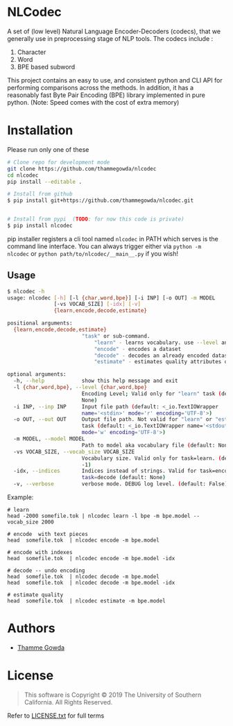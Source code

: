 # NLCodec
A set of (low level) Natural Language Encoder-Decoders (codecs), that we generally use in preprocessing stage of 
NLP tools. The codecs include :
1. Character
2. Word
3. BPE based subword

This project contains an easy to use, and consistent python and CLI API for performing comparisons 
across the methods. 
In addition, it has a reasonably fast Byte Pair Encoding (BPE) library implemented in pure python. 
(Note: Speed comes with the cost of extra memory)


# Installation 
Please run only one of these
```bash
# Clone repo for development mode
git clone https://github.com/thammegowda/nlcodec
cd nlcodec
pip install --editable .

# Install from github
$ pip install git+https://github.com/thammegowda/nlcodec.git


# Install from pypi  (TODO: for now this code is private)
$ pip install nlcodec

```
pip installer registers a cli tool named `nlcodec` in PATH
 which serves is the command line interface. You can always trigger either via `python -m nlcodec` or 
 `python path/to/nlcodec/__main__.py` if you wish!
 

## Usage 
```bash
$ nlcodec -h
usage: nlcodec [-h] [-l {char,word,bpe}] [-i INP] [-o OUT] -m MODEL
               [-vs VOCAB_SIZE] [-idx] [-v]
               {learn,encode,decode,estimate}

positional arguments:
  {learn,encode,decode,estimate}
                        "task" or sub-command.
                            "learn" - learns vocabulary. use --level and vocab_size for type and size
                            "encode" - encodes a dataset
                            "decode" - decodes an already encoded dataset
                            "estimate" - estimates quality attributes of an encoding

optional arguments:
  -h, --help            show this help message and exit
  -l {char,word,bpe}, --level {char,word,bpe}
                        Encoding Level; Valid only for "learn" task (default:
                        None)
  -i INP, --inp INP     Input file path (default: <_io.TextIOWrapper
                        name='<stdin>' mode='r' encoding='UTF-8'>)
  -o OUT, --out OUT     Output file path. Not valid for "learn" or "estimate"
                        task (default: <_io.TextIOWrapper name='<stdout>'
                        mode='w' encoding='UTF-8'>)
  -m MODEL, --model MODEL
                        Path to model aka vocabulary file (default: None)
  -vs VOCAB_SIZE, --vocab_size VOCAB_SIZE
                        Vocabulary size. Valid only for task=learn. (default:
                        -1)
  -idx, --indices       Indices instead of strings. Valid for task=encode and
                        task=decode (default: None)
  -v, --verbose         verbose mode. DEBUG log level. (default: False)
```

Example: 

```
# learn
head -2000 somefile.tok | nlcodec learn -l bpe -m bpe.model --vocab_size 2000

# encode  with text pieces
head  somefile.tok  | nlcodec encode -m bpe.model

# encode with indexes
head  somefile.tok  | nlcodec encode -m bpe.model -idx

# decode -- undo encoding
head  somefile.tok  | nlcodec decode -m bpe.model
head  somefile.tok  | nlcodec decode -m bpe.model -idx

# estimate quality 
head  somefile.tok  | nlcodec estimate -m bpe.model

```

# Authors 
+ [Thamme Gowda](https://twitter.com/thammegowda) 

# License
> This software is Copyright © 2019 The University of Southern California. All Rights Reserved.

Refer to [LICENSE.txt](LICENSE.txt) for full terms
